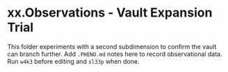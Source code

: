 # xx.Observations - Vault Expansion Trial

This folder experiments with a second subdimension to confirm the vault can branch further.
Add `.PHENO.md` notes here to record observational data.
Run `w4k3` before editing and `sl33p` when done.
